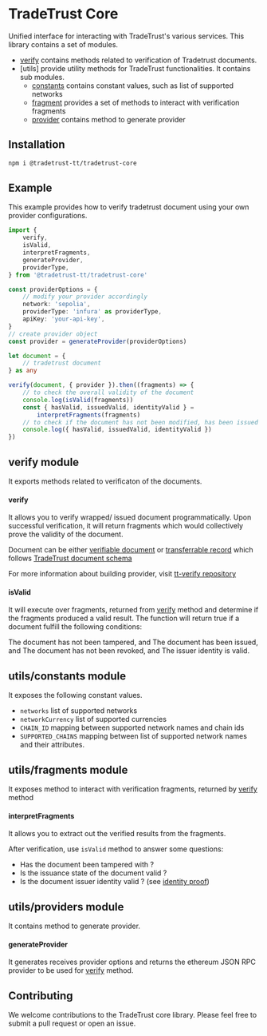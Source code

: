 # TradeTrust Core

Unified interface for interacting with TradeTrust's various services. This library contains a set of modules.

-   [verify](#verify-module) contains methods related to verification of Tradetrust documents.
-   [utils] provide utility methods for TradeTrust functionalities. It contains sub modules.
    -   [constants](#utilsconstants-module) contains constant values, such as list of supported networks
    -   [fragment](#utilsfragments-module) provides a set of methods to interact with verification fragments
    -   [provider](#utilsproviders-module) contains method to generate provider

## Installation

```sh
npm i @tradetrust-tt/tradetrust-core
```

## Example

This example provides how to verify tradetrust document using your own provider configurations.

```ts
import {
    verify,
    isValid,
    interpretFragments,
    generateProvider,
    providerType,
} from '@tradetrust-tt/tradetrust-core'

const providerOptions = {
    // modify your provider accordingly
    network: 'sepolia',
    providerType: 'infura' as providerType,
    apiKey: 'your-api-key',
}
// create provider object
const provider = generateProvider(providerOptions)

let document = {
    // tradetrust document
} as any

verify(document, { provider }).then((fragments) => {
    // to check the overall validity of the document
    console.log(isValid(fragments))
    const { hasValid, issuedValid, identityValid } =
        interpretFragments(fragments)
    // to check if the document has not been modified, has been issued and has valid issuer identity
    console.log({ hasValid, issuedValid, identityValid })
})
```

## verify module

It exports methods related to verificaton of the documents.

#### verify

It allows you to verify wrapped/ issued document programmatically. Upon successful verification, it will return fragments which would collectively prove the validity of the document.

Document can be either [verifiable document](https://docs.tradetrust.io/docs/tutorial/verifiable-documents/overview) or [transferrable record](https://docs.tradetrust.io/docs/tutorial/transferable-records/overview) which follows [TradeTrust document schema](https://docs.tradetrust.io/docs/topics/introduction/tradetrust-document-schema/)

For more information about building provider, visit [tt-verify repository](https://github.com/TradeTrust/tt-verify?tab=readme-ov-file#provider)

#### isValid

It will execute over fragments, returned from [verify](#verify) method and determine if the fragments produced a valid result. The function will return true if a document fulfill the following conditions:

The document has not been tampered, and
The document has been issued, and
The document has not been revoked, and
The issuer identity is valid.

## utils/constants module

It exposes the following constant values.

-   `networks` list of supported networks
-   `networkCurrency` list of supported currencies
-   `CHAIN_ID` mapping between supported network names and chain ids
-   `SUPPORTED_CHAINS` mapping between list of supported network names and their attributes.

## utils/fragments module

It exposes method to interact with verification fragments, returned by [verify](#verify) method

#### interpretFragments

It allows you to extract out the verified results from the fragments.

After verification, use `isValid` method to answer some questions:

-   Has the document been tampered with ?
-   Is the issuance state of the document valid ?
-   Is the document issuer identity valid ? (see [identity proof](https://docs.tradetrust.io/docs/topics/verifying-documents/issuer-identity))

## utils/providers module

It contains method to generate provider.

#### generateProvider

It generates receives provider options and returns the ethereum JSON RPC provider to be used for [verify](#verify) method.

## Contributing

We welcome contributions to the TradeTrust core library. Please feel free to submit a pull request or open an issue.
